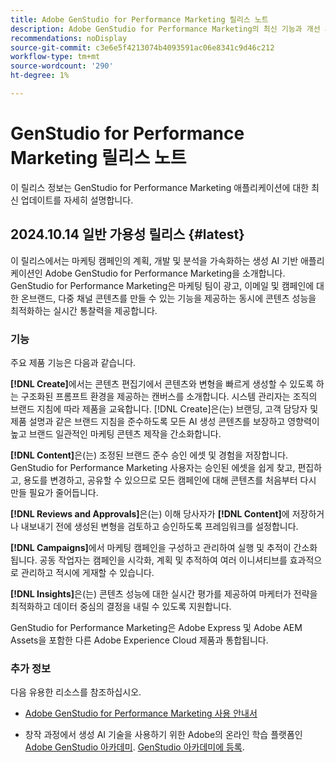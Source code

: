 ```yaml
---
title: Adobe GenStudio for Performance Marketing 릴리스 노트
description: Adobe GenStudio for Performance Marketing의 최신 기능과 개선 사항에 대해 알아봅니다.
recommendations: noDisplay
source-git-commit: c3e6e5f4213074b4093591ac06e8341c9d46c212
workflow-type: tm+mt
source-wordcount: '290'
ht-degree: 1%

---
```


# GenStudio for Performance Marketing 릴리스 노트

이 릴리스 정보는 GenStudio for Performance Marketing 애플리케이션에 대한 최신 업데이트를 자세히 설명합니다.

## 2024.10.14 일반 가용성 릴리스 {#latest}

이 릴리스에서는 마케팅 캠페인의 계획, 개발 및 분석을 가속화하는 생성 AI 기반 애플리케이션인 Adobe GenStudio for Performance Marketing을 소개합니다. GenStudio for Performance Marketing은 마케팅 팀이 광고, 이메일 및 캠페인에 대한 온브랜드, 다중 채널 콘텐츠를 만들 수 있는 기능을 제공하는 동시에 콘텐츠 성능을 최적화하는 실시간 통찰력을 제공합니다.

### 기능

주요 제품 기능은 다음과 같습니다.

**[!DNL Create]**&#x200B;에서는 콘텐츠 편집기에서 콘텐츠와 변형을 빠르게 생성할 수 있도록 하는 구조화된 프롬프트 환경을 제공하는 캔버스를 소개합니다. 시스템 관리자는 조직의 브랜드 지침에 따라 제품을 교육합니다. [!DNL Create]은(는) 브랜딩, 고객 담당자 및 제품 설명과 같은 브랜드 지침을 준수하도록 모든 AI 생성 콘텐츠를 보장하고 영향력이 높고 브랜드 일관적인 마케팅 콘텐츠 제작을 간소화합니다.

**[!DNL Content]**&#x200B;은(는) 조정된 브랜드 준수 승인 에셋 및 경험을 저장합니다. GenStudio for Performance Marketing 사용자는 승인된 에셋을 쉽게 찾고, 편집하고, 용도를 변경하고, 공유할 수 있으므로 모든 캠페인에 대해 콘텐츠를 처음부터 다시 만들 필요가 줄어듭니다.

**[!DNL Reviews and Approvals]**&#x200B;은(는) 이해 당사자가 **[!DNL Content]**&#x200B;에 저장하거나 내보내기 전에 생성된 변형을 검토하고 승인하도록 프레임워크를 설정합니다.

**[!DNL Campaigns]**&#x200B;에서 마케팅 캠페인을 구성하고 관리하여 실행 및 추적이 간소화됩니다. 공동 작업자는 캠페인을 시각화, 계획 및 추적하여 여러 이니셔티브를 효과적으로 관리하고 적시에 게재할 수 있습니다.

**[!DNL Insights]**&#x200B;은(는) 콘텐츠 성능에 대한 실시간 평가를 제공하여 마케터가 전략을 최적화하고 데이터 중심의 결정을 내릴 수 있도록 지원합니다.

GenStudio for Performance Marketing은 Adobe Express 및 Adobe AEM Assets을 포함한 다른 Adobe Experience Cloud 제품과 통합됩니다.

### 추가 정보

다음 유용한 리소스를 참조하십시오.

* [Adobe GenStudio for Performance Marketing 사용 안내서](https://experienceleague.adobe.com/en/docs/genstudio/user-guide/home)

* 창작 과정에서 생성 AI 기술을 사용하기 위한 Adobe의 온라인 학습 플랫폼인 [Adobe GenStudio 아카데미](genstudioacademy.md). [GenStudio 아카데미에 등록](http://adobe.ly/genstudioacademyregistration).
